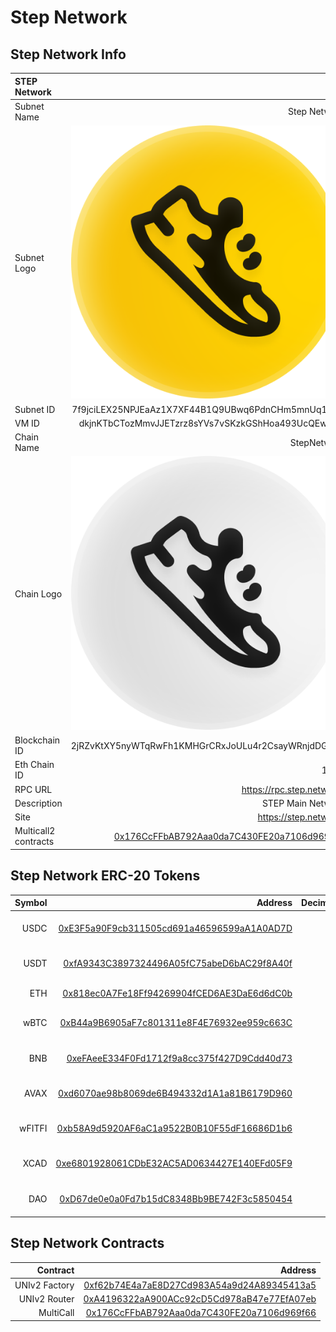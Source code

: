 # Step Network

## Step Network Info

| STEP Network          |                                                                                            |
| :-------------------- | ------------------------------------------------------------------------------------------:|
| Subnet Name           | Step Network                                                                               |
| Subnet Logo           | ![STEP Logo](../icons/step_logo_yellow.png)                                                  |
| Subnet ID             | 7f9jciLEX25NPJEaAz1X7XF44B1Q9UBwq6PdnCHm5mnUq1e1C                                          |
| VM ID                 | dkjnKTbCTozMmvJJETzrz8sYVs7vSKzkGShHoa493UcQEweU6                                          |
| Chain Name            | StepNetwork                                                                                |
| Chain Logo            | ![STEP Logo](../icons/step_logo_gray.png)                                                  |
| Blockchain ID         | 2jRZvKtXY5nyWTqRwFh1KMHGrCRxJoULu4r2CsayWRnjdDGbV1                                         |
| Eth Chain ID          | 1234                                                                                       |
| RPC URL               | https://rpc.step.network/                                                                  |
| Description           | STEP Main Network                                                                          |
| Site                  | https://step.network/                                                                      | 
| Multicall2 contracts  | [0x176CcFFbAB792Aaa0da7C430FE20a7106d969f66](https://stepscan.io/address/0x176CcFFbAB792Aaa0da7C430FE20a7106d969f66/)   |

## Step Network ERC-20 Tokens

| Symbol    | Address   | Decimals  | Logo |
| ---:      | ----:                                      | --:| :----: |
| USDC      | [0xE3F5a90F9cb311505cd691a46596599aA1A0AD7D](https://stepscan.io/address/0xE3F5a90F9cb311505cd691a46596599aA1A0AD7D/) | 6 | ![USDC Logo](https://raw.githubusercontent.com/Uniswap/assets/master/blockchains/ethereum/assets/0xA0b86991c6218b36c1d19D4a2e9Eb0cE3606eB48/logo.png) |
| USDT      | [0xfA9343C3897324496A05fC75abeD6bAC29f8A40f](https://stepscan.io/address/0xfA9343C3897324496A05fC75abeD6bAC29f8A40f/) | 6 | ![USDT Logo](https://raw.githubusercontent.com/Uniswap/assets/master/blockchains/ethereum/assets/0xdAC17F958D2ee523a2206206994597C13D831ec7/logo.png) |
| ETH      | [0x818ec0A7Fe18Ff94269904fCED6AE3DaE6d6dC0b](https://stepscan.io/address/0x818ec0A7Fe18Ff94269904fCED6AE3DaE6d6dC0b/) | 18 | ![ETH Logo](https://assets.coingecko.com/coins/images/279/small/ethereum.png?1595348880) |
| wBTC      | [0xB44a9B6905aF7c801311e8F4E76932ee959c663C](https://stepscan.io/address/0xB44a9B6905aF7c801311e8F4E76932ee959c663C/) | 8 | ![wBTC Logo](https://raw.githubusercontent.com/Uniswap/assets/master/blockchains/ethereum/assets/0x2260FAC5E5542a773Aa44fBCfeDf7C193bc2C599/logo.png) |
| BNB      | [0xeFAeeE334F0Fd1712f9a8cc375f427D9Cdd40d73](https://stepscan.io/address/0xeFAeeE334F0Fd1712f9a8cc375f427D9Cdd40d73/) | 18 | ![BNB Logo](https://raw.githubusercontent.com/Uniswap/assets/master/blockchains/ethereum/assets/0x418D75f65a02b3D53B2418FB8E1fe493759c7605/logo.png) |
| AVAX      | [0xd6070ae98b8069de6B494332d1A1a81B6179D960](https://stepscan.io/address/0xd6070ae98b8069de6B494332d1A1a81B6179D960/) | 18 | ![AVAX Logo](https://s2.coinmarketcap.com/static/img/coins/64x64/5805.png) |
| wFITFI      | [0xb58A9d5920AF6aC1a9522B0B10F55dF16686D1b6](https://stepscan.io/address/0xb58A9d5920AF6aC1a9522B0B10F55dF16686D1b6/) | 18 | ![wFITFI Logo](https://stepscan.io/images/favicon-cf4141375d243685dba3aeb7737d1fc6.ico?vsn=d) |
| XCAD      | [0xe6801928061CDbE32AC5AD0634427E140EFd05F9](https://stepscan.io/address/0xe6801928061CDbE32AC5AD0634427E140EFd05F9/) | 18 | ![XCAD Logo](https://raw.githubusercontent.com/Uniswap/assets/master/blockchains/ethereum/assets/0x7659CE147D0e714454073a5dd7003544234b6Aa0/logo.png) |
| DAO      | [0xD67de0e0a0Fd7b15dC8348Bb9BE742F3c5850454](https://stepscan.io/address/0xD67de0e0a0Fd7b15dC8348Bb9BE742F3c5850454/) | 18 | ![DAO Logo](https://raw.githubusercontent.com/Uniswap/assets/master/blockchains/ethereum/assets/0x0f51bb10119727a7e5eA3538074fb341F56B09Ad/logo.png) |

## Step Network Contracts

| Contract      | Address                                    |
| ---:          | ----:                                      |
| UNIv2 Factory      | [0xf62b74E4a7aE8D27Cd983A54a9d24A89345413a5](https://stepscan.io/address/0xf62b74E4a7aE8D27Cd983A54a9d24A89345413a5/)  |
| UNIv2 Router    | [0xA4196322aA900ACc92cD5Cd978aB47e77EfA07eb](https://stepscan.io/address/0xA4196322aA900ACc92cD5Cd978aB47e77EfA07eb/) |
| MultiCall     | [0x176CcFFbAB792Aaa0da7C430FE20a7106d969f66](https://stepscan.io/address/0x176CcFFbAB792Aaa0da7C430FE20a7106d969f66/) |
